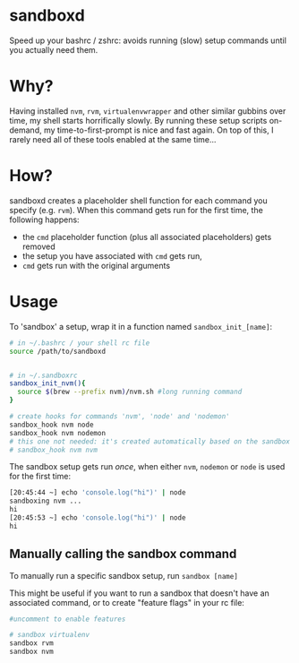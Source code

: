 # sandboxd
Speed up your bashrc / zshrc: avoids running (slow) setup commands until you actually need them.

# Why?
Having installed `nvm`, `rvm`, `virtualenvwrapper` and other similar gubbins over time, my shell starts horrifically slowly. By running these setup scripts on-demand, my time-to-first-prompt is nice and fast again. On top of this, I rarely need all of these tools enabled at the same time...

# How?
sandboxd creates a placeholder shell function for each command you specify (e.g. `rvm`). When this command gets run for the first time, the following happens:
- the `cmd` placeholder function (plus all associated placeholders) gets removed
- the setup you have associated with `cmd` gets run,
- `cmd` gets run with the original arguments

# Usage
To 'sandbox' a setup, wrap it in a function named `sandbox_init_[name]`:

```bash
# in ~/.bashrc / your shell rc file
source /path/to/sandboxd


# in ~/.sandboxrc
sandbox_init_nvm(){
  source $(brew --prefix nvm)/nvm.sh #long running command
}

# create hooks for commands 'nvm', 'node' and 'nodemon'
sandbox_hook nvm node
sandbox_hook nvm nodemon
# this one not needed: it's created automatically based on the sandbox name
# sandbox_hook nvm nvm
```

The sandbox setup gets run _once_, when either `nvm`, `nodemon` or `node` is used for the first time:

```bash
[20:45:44 ~] echo 'console.log("hi")' | node
sandboxing nvm ...
hi
[20:45:53 ~] echo 'console.log("hi")' | node
hi
```

## Manually calling the sandbox command
To manually run a specific sandbox setup, run `sandbox [name]`

This might be useful if you want to run a sandbox that doesn't have an associated command, or to create "feature flags" in your rc file:

```bash
#uncomment to enable features

# sandbox virtualenv
sandbox rvm
sandbox nvm
```
